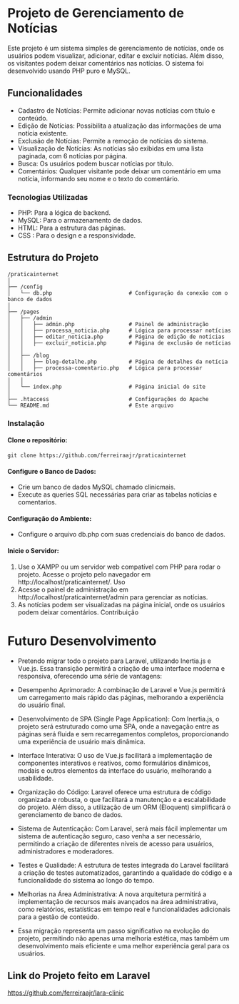 # Projeto de Gerenciamento de Notícias
Este projeto é um sistema simples de gerenciamento de notícias, onde os usuários podem visualizar, adicionar, editar e excluir notícias. Além disso, os visitantes podem deixar comentários nas notícias. O sistema foi desenvolvido usando PHP puro e MySQL.

## Funcionalidades
- Cadastro de Notícias: Permite adicionar novas notícias com título e conteúdo.
- Edição de Notícias: Possibilita a atualização das informações de uma notícia existente.
- Exclusão de Notícias: Permite a remoção de notícias do sistema.
- Visualização de Notícias: As notícias são exibidas em uma lista paginada, com 6 notícias por página.
- Busca: Os usuários podem buscar notícias por título.
- Comentários: Qualquer visitante pode deixar um comentário em uma notícia, informando seu nome e o texto do comentário.

### Tecnologias Utilizadas
- PHP: Para a lógica de backend.
- MySQL: Para o armazenamento de dados.
- HTML: Para a estrutura das páginas.
- CSS : Para o design e a responsividade.

## Estrutura do Projeto

````
/praticainternet
│
├── /config
│   └── db.php                        # Configuração da conexão com o banco de dados
│
├── /pages
│   ├── /admin
│   │   ├── admin.php                 # Painel de administração
│   │   ├── processa_noticia.php      # Lógica para processar notícias
│   │   ├── editar_noticia.php        # Página de edição de notícias
│   │   ├── excluir_noticia.php       # Página de exclusão de notícias
│   │
│   ├── /blog
│   │   ├── blog-detalhe.php          # Página de detalhes da notícia
│   │   ├── processa-comentario.php   # Lógica para processar comentários
│   │
│   └── index.php                     # Página inicial do site
│
├── .htaccess                         # Configurações do Apache
└── README.md                         # Este arquivo
````

### Instalação

#### Clone o repositório:
```
git clone https://github.com/ferreiraajr/praticainternet
```
#### Configure o Banco de Dados:

- Crie um banco de dados MySQL chamado clinicmais.
- Execute as queries SQL necessárias para criar as tabelas noticias e comentarios.

#### Configuração do Ambiente:

- Configure o arquivo db.php com suas credenciais do banco de dados.

#### Inicie o Servidor:

1. Use o XAMPP ou um servidor web compatível com PHP para rodar o projeto.
Acesse o projeto pelo navegador em http://localhost/praticainternet/.
Uso
2. Acesse o painel de administração em http://localhost/praticainternet/admin para gerenciar as notícias.
3. As notícias podem ser visualizadas na página inicial, onde os usuários podem deixar comentários.
Contribuição


# Futuro Desenvolvimento

- Pretendo migrar todo o projeto para Laravel, utilizando Inertia.js e Vue.js. Essa transição permitirá a criação de uma interface moderna e responsiva, oferecendo uma série de vantagens:

- Desempenho Aprimorado: A combinação de Laravel e Vue.js permitirá um carregamento mais rápido das páginas, melhorando a experiência do usuário final.

- Desenvolvimento de SPA (Single Page Application): Com Inertia.js, o projeto será estruturado como uma SPA, onde a navegação entre as páginas será fluida e sem recarregamentos completos, proporcionando uma experiência de usuário mais dinâmica.

- Interface Interativa: O uso de Vue.js facilitará a implementação de componentes interativos e reativos, como formulários dinâmicos, modais e outros elementos da interface do usuário, melhorando a usabilidade.

- Organização do Código: Laravel oferece uma estrutura de código organizada e robusta, o que facilitará a manutenção e a escalabilidade do projeto. Além disso, a utilização de um ORM (Eloquent) simplificará o gerenciamento de banco de dados.

- Sistema de Autenticação: Com Laravel, será mais fácil implementar um sistema de autenticação seguro, caso venha a ser necessário, permitindo a criação de diferentes níveis de acesso para usuários, administradores e moderadores.

- Testes e Qualidade: A estrutura de testes integrada do Laravel facilitará a criação de testes automatizados, garantindo a qualidade do código e a funcionalidade do sistema ao longo do tempo.

- Melhorias na Área Administrativa: A nova arquitetura permitirá a implementação de recursos mais avançados na área administrativa, como relatórios, estatísticas em tempo real e funcionalidades adicionais para a gestão de conteúdo.

- Essa migração representa um passo significativo na evolução do projeto, permitindo não apenas uma melhoria estética, mas também um desenvolvimento mais eficiente e uma melhor experiência geral para os usuários.

## Link do Projeto feito em Laravel 
https://github.com/ferreiraajr/lara-clinic 